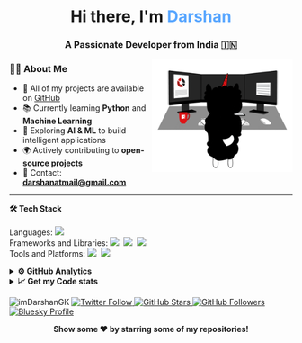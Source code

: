 <h1 align="center"> Hi there, I'm <span style="color:#58A6FF">Darshan</span> </h1>

<h3 align="center">A Passionate Developer from India 🇮🇳</h3>

<img align="right" alt="Coding" width="250" src="Assets/illustration.gif">

### 👨‍💻 **About Me**

- 📂 All of my projects are available on [GitHub](https://github.com/imDarshanGK)  
- 📚 Currently learning **Python** and **Machine Learning**  
- 🤖 Exploring **AI & ML** to build intelligent applications  
- 🌍 Actively contributing to **open-source projects**  
- 📧 Contact: **darshanatmail@gmail.com**

---

<b>🛠 Tech Stack</b><br><br> 
Languages: <img src="https://img.shields.io/badge/-python-437CAC?logo=python&logoColor=white&style=flat">&nbsp;<br>
Frameworks and Libraries:
<img src="https://img.shields.io/badge/-Numpy-0E7ACE?logo=numpy&logoColor=white&style=flat">&nbsp;
<img src="https://img.shields.io/badge/-Pandas-150455?logo=pandas&logoColor=white&style=flat">&nbsp;
<img src="https://img.shields.io/badge/-Sklearn-F09437?logo=scikit-learn&logoColor=white&style=flat">&nbsp;&nbsp;<br>
Tools and Platforms: <img src="https://img.shields.io/badge/-Git-orange?logo=Git&logoColor=white&style=flat">&nbsp; 
<img src="https://img.shields.io/badge/-Visual%20Studio%20Code-25AEF4?logo=visualstudio&logoColor=white&style=flat">&nbsp;

<details>
<summary><b>⚙️ GitHub Analytics</b></summary>

<div align="center">

<!-- Row 1 -->
<img src="https://github-readme-stats.vercel.app/api?username=imDarshanGK&show_icons=true&hide=stars&bg_color=0D1117&title_color=58A6FF&text_color=9CA3AF&icon_color=58A6FF&hide_border=true" width="46%" alt="GitHub Stats" />
<img src="https://github-readme-streak-stats.herokuapp.com/?user=imDarshanGK&theme=github-dark&hide_border=true" width="46%" alt="GitHub Streak" />
<img src="https://github-profile-summary-cards.vercel.app/api/cards/profile-details?username=imDarshanGK&theme=github_dark" width="60%" alt="GitHub Summary" />
<img src="https://github-profile-summary-cards.vercel.app/api/cards/productive-time?username=imDarshanGK&theme=github_dark&utcOffset=5.5" width="29%" alt="Commit Time" />

</div>
</details>

<details>	
  <summary><b>📈 Get my Code stats</b></summary><br>

[![wakatime](https://wakatime.com/badge/user/4de48fe7-cea5-4782-89ef-db8ea0acd77f.svg)](https://wakatime.com/@4de48fe7-cea5-4782-89ef-db8ea0acd77f)
</details>


<!--- Footer Stats & Social Media -->

<p align="left"> 
  <!-- Profile Views -->
  <img src="https://komarev.com/ghpvc/?username=imDarshanGK&label=Profile%20views&color=brightgreen&style=flat" alt="imDarshanGK" />

  <!-- Twitter (X) follow -->
  <a href="https://x.com/imDarshanGK">
    <img src="https://img.shields.io/twitter/follow/imDarshanGK?label=Follow%20Me&style=social" alt="Twitter Follow"/>
  </a>

  <!-- GitHub Stars -->
  <a href="https://github.com/imDarshanGK?tab=stars">
    <img src="https://img.shields.io/github/stars/imDarshanGK?label=Star%20Gazers&style=social" alt="GitHub Stars"/>
  </a>

  <!-- GitHub Followers -->
  <a href="https://github.com/imDarshanGK">
    <img src="https://img.shields.io/github/followers/imDarshanGK?style=social" alt="GitHub Followers"/>
  </a>

  <!-- Bluesky Profile -->
  <a href="https://bsky.app/profile/imDarshanGK.bsky.social">
    <img src="https://img.shields.io/badge/Bluesky-Follow-blue?style=social&logo=bluesky" alt="Bluesky Profile"/>
  </a>
</p>

<p align="center">
  <b>Show some ❤️ by starring some of my repositories!</b>
</p>


